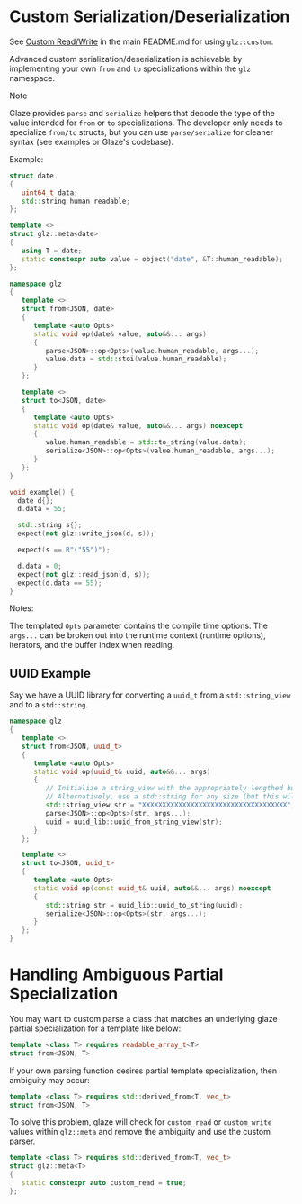 # Custom Serialization/Deserialization

See [Custom Read/Write](https://github.com/stephenberry/glaze/tree/main#custom-readwrite) in the main README.md for using `glz::custom`.

Advanced custom serialization/deserialization is achievable by implementing your own `from` and `to` specializations within the `glz` namespace.

> [!NOTE]
>
> Glaze provides `parse` and `serialize` helpers that decode the type of the value intended for `from` or `to` specializations. The developer only needs to specialize `from/to` structs, but you can use `parse/serialize` for cleaner syntax (see examples or Glaze's codebase).

Example:
```c++
struct date
{
   uint64_t data;
   std::string human_readable;
};

template <>
struct glz::meta<date>
{
   using T = date;
   static constexpr auto value = object("date", &T::human_readable);
};

namespace glz
{
   template <>
   struct from<JSON, date>
   {
      template <auto Opts>
      static void op(date& value, auto&&... args)
      {
         parse<JSON>::op<Opts>(value.human_readable, args...);
         value.data = std::stoi(value.human_readable);
      }
   };

   template <>
   struct to<JSON, date>
   {
      template <auto Opts>
      static void op(date& value, auto&&... args) noexcept
      {
         value.human_readable = std::to_string(value.data);
         serialize<JSON>::op<Opts>(value.human_readable, args...);
      }
   };
}

void example() {
  date d{};
  d.data = 55;

  std::string s{};
  expect(not glz::write_json(d, s));

  expect(s == R"("55")");

  d.data = 0;
  expect(not glz::read_json(d, s));
  expect(d.data == 55);
}
```

Notes:

The templated `Opts` parameter contains the compile time options. The `args...` can be broken out into the runtime context (runtime options), iterators, and the buffer index when reading.

## UUID Example

Say we have a UUID library for converting a `uuid_t` from a `std::string_view` and to a `std::string`.

```c++
namespace glz
{
   template <>
   struct from<JSON, uuid_t>
   {
      template <auto Opts>
      static void op(uuid_t& uuid, auto&&... args)
      {
         // Initialize a string_view with the appropriately lengthed buffer
         // Alternatively, use a std::string for any size (but this will allocate)
         std::string_view str = "XXXXXXXXXXXXXXXXXXXXXXXXXXXXXXXXXXXX";
         parse<JSON>::op<Opts>(str, args...);
         uuid = uuid_lib::uuid_from_string_view(str);
      }
   };

   template <>
   struct to<JSON, uuid_t>
   {
      template <auto Opts>
      static void op(const uuid_t& uuid, auto&&... args) noexcept
      {
         std::string str = uuid_lib::uuid_to_string(uuid);
         serialize<JSON>::op<Opts>(str, args...);
      }
   };
}
```

# Handling Ambiguous Partial Specialization

You may want to custom parse a class that matches an underlying glaze partial specialization for a template like below:

```c++
template <class T> requires readable_array_t<T>
struct from<JSON, T>
```

If your own parsing function desires partial template specialization, then ambiguity may occur:

```c++
template <class T> requires std::derived_from<T, vec_t>
struct from<JSON, T>
```

To solve this problem, glaze will check for `custom_read` or `custom_write` values within `glz::meta` and remove the ambiguity and use the custom parser.

```c++
template <class T> requires std::derived_from<T, vec_t>
struct glz::meta<T>
{
   static constexpr auto custom_read = true;
};
```
